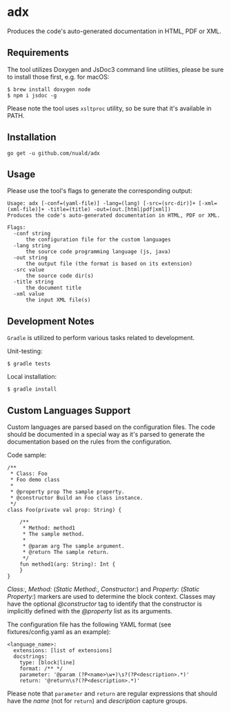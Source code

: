 # adx
Produces the code's auto-generated documentation in HTML, PDF or XML.

## Requirements

The tool utilizes Doxygen and JsDoc3 command line utilities, please be sure
to install those first, e.g. for macOS:

    $ brew install doxygen node
    $ npm i jsdoc -g

Please note the tool uses `xsltproc` utility, so be sure that it's available
in PATH.

## Installation

    go get -u github.com/nuald/adx

## Usage

Please use the tool's flags to generate the corresponding output:

```
Usage: adx [-conf=(yaml-file)] -lang=(lang) [-src=(src-dir)]+ [-xml=(xml-file)]+ -title=(title) -out=(out.[html|pdf|xml])
Produces the code's auto-generated documentation in HTML, PDF or XML.

Flags:
  -conf string
      the configuration file for the custom languages
  -lang string
      the source code programming language (js, java)
  -out string
      the output file (the format is based on its extension)
  -src value
      the source code dir(s)
  -title string
      the document title
  -xml value
      the input XML file(s)
```

## Development Notes

`Gradle` is utilized to perform various tasks related to development.

Unit-testing:

    $ gradle tests

Local installation:

    $ gradle install

## Custom Languages Support

Custom languages are parsed based on the configuration files. The code should be documented
in a special way as it's parsed to generate the documentation based on the rules
from the configuration.

Code sample:

```
/**
 * Class: Foo
 * Foo demo class
 *
 * @property prop The sample property.
 * @constructor Build an Foo class instance.
 */
class Foo(private val prop: String) {

    /**
     * Method: method1
     * The sample method.
     *
     * @param arg The sample argument.
     * @return The sample return.
     */
    fun method1(arg: String): Int {
    }
}
```

*Class:*, *Method:* (*Static Method:*, *Constructor:*) and *Property:* (*Static Property:*) markers
are used to determine the block context. Classes may have the optional
*@constructor* tag to identify that the constructor is implicitly defined
with the *@property* list as its arguments.

The configuration file has the following YAML format (see fixtures/config.yaml as an example):

```
<language_name>:
  extensions: [list of extensions]
  docstrings:
    type: [block|line]
    format: /** */
    parameter: '@param (?P<name>\w+)\s?(?P<description>.*)'
    return: '@return\s?(?P<description>.*)'
```

Please note that `parameter` and `return` are regular expressions that should have
the *name* (not for `return`) and *description* capture groups.

